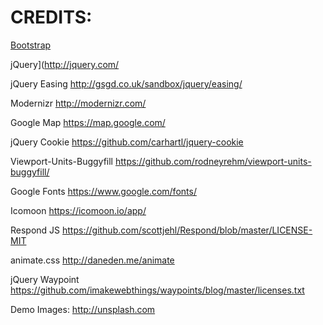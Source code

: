 # CREDITS:

[Bootstrap](http://getbootstrap.com/)

jQuery](http://jquery.com/

jQuery Easing
http://gsgd.co.uk/sandbox/jquery/easing/

Modernizr
http://modernizr.com/

Google Map
https://map.google.com/

jQuery Cookie
https://github.com/carhartl/jquery-cookie

Viewport-Units-Buggyfill
https://github.com/rodneyrehm/viewport-units-buggyfill/

Google Fonts
https://www.google.com/fonts/

Icomoon
https://icomoon.io/app/

Respond JS
https://github.com/scottjehl/Respond/blob/master/LICENSE-MIT

animate.css
http://daneden.me/animate

jQuery Waypoint
https://github.com/imakewebthings/waypoints/blog/master/licenses.txt

Demo Images:
http://unsplash.com

